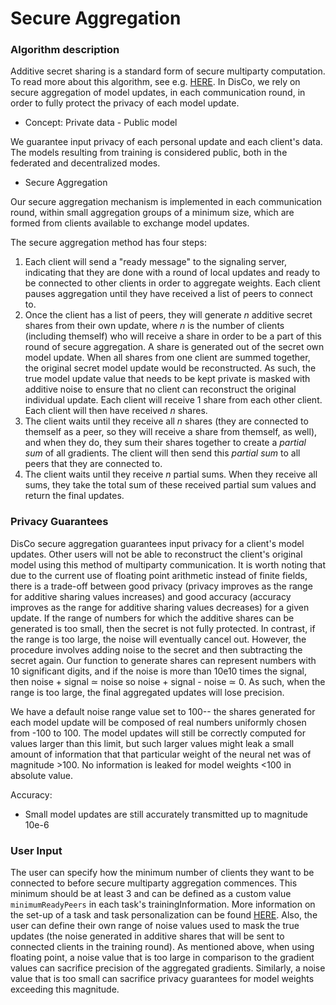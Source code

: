 # Secure Aggregation

### Algorithm description
Additive secret sharing is a standard form of secure multiparty computation. To read more about this algorithm, see e.g. [HERE](https://www.geeksforgeeks.org/additive-secret-sharing-and-share-proactivization-using-python/?ref=rp). In DisCo, we rely on secure aggregation of model updates, in each communication round, in order to fully protect the privacy of each model update. 

- Concept: Private data - Public model

We guarantee input privacy of each personal update and each client's data. 
The models resulting from training is considered public, both in the federated and decentralized modes.

- Secure Aggregation

Our secure aggregation mechanism is implemented in each communication round, within small aggregation groups of a minimum size, which are formed from clients available to exchange model updates. 

The secure aggregation method has four steps:
1. Each client will send a "ready message" to the signaling server, indicating that they are done with a round of local updates and ready to be connected to other clients in order to aggregate weights. Each client pauses aggregation until they have received a list of peers to connect to.
2. Once the client has a list of peers, they will generate *n* additive secret shares from their own update, where _n_ is the number of clients (including themself) who will receive a share in order to be a part of this round of secure aggregation. A share is generated out of the secret own model update. When all shares from one client are summed together, the original secret model update would be reconstructed. As such, the true model update value that needs to be kept private is masked with additive noise to ensure that no client can reconstruct the original individual update. Each client will receive 1 share from each other client. Each client will then have received _n_ shares.
3. The client waits until they receive all _n_ shares (they are connected to themself as a peer, so they will receive a share from themself, as well), and when they do, they sum their shares together to create a _partial sum_ of all gradients. The client will then send this _partial sum_ to all peers that they are connected to.
4. The client waits until they receive _n_ partial sums. When they receive all sums, they take the total sum of these received partial sum values and return the final updates.

### Privacy Guarantees
DisCo secure aggregation guarantees input privacy for a client's model updates. Other users will not be able to reconstruct the client's original model using this method of multiparty communication. 
It is worth noting that due to the current use of floating point arithmetic instead of finite fields, there is a trade-off between good privacy (privacy improves as the range for additive sharing values increases) and good accuracy (accuracy improves as the range for additive sharing values decreases) for a given update. If the range of numbers for which the additive shares can be generated
is too small, then the secret is not fully protected. In contrast, if the range is too large, the noise will eventually cancel out. However, the procedure involves adding noise to the secret and then subtracting the secret again. Our function to generate shares can represent numbers with 10 significant digits, and if the noise is more than 10e10 times the signal, then noise + signal ≃ noise so noise + signal - noise ≃ 0.
As such, when the range is too large, the final aggregated updates will lose precision.

We have a default noise range value set to 100-- the shares generated for each model update will be composed of real numbers uniformly chosen from -100 to 100. The model updates will still be correctly computed for values larger than this limit, but such larger values might leak a small amount of information that that particular weight of the neural net was of magnitude >100. No information is leaked for model weights <100 in absolute value.


Accuracy:
- Small model updates are still accurately transmitted up to magnitude 10e-6

### User Input
The user can specify how the minimum number of clients they want to be connected to before secure multiparty aggregation commences. This minimum should be at least 3 and can be defined as a custom value `minimumReadyPeers` in each task's trainingInformation. More information on the set-up of a task and task personalization
can be found [HERE](TASK.md).
Also, the user can define their own range of noise values used to mask the true updates (the noise generated in additive shares that will be sent to connected clients in the training round). As mentioned above, when using floating point, a noise value that  is too large in comparison to the gradient values can sacrifice precision of the aggregated gradients. Similarly, a noise value that is too small can sacrifice privacy
guarantees for model weights exceeding this magnitude.

